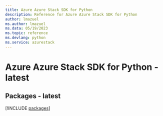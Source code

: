 ```yaml
---
title: Azure Azure Stack SDK for Python
description: Reference for Azure Azure Stack SDK for Python
author: lmazuel
ms.author: lmazuel
ms.data: 05/19/2023
ms.topic: reference
ms.devlang: python
ms.service: azurestack
---
```

# Azure Azure Stack SDK for Python - latest
## Packages - latest
[!INCLUDE [packages](azure-stack-index.md)]
